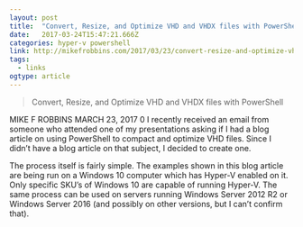```yaml
---
layout: post 
title:  "Convert, Resize, and Optimize VHD and VHDX files with PowerShell – Mike F Robbins" 
date:   2017-03-24T15:47:21.666Z 
categories: hyper-v powershell
link: http://mikefrobbins.com/2017/03/23/convert-resize-and-optimize-vhd-and-vhdx-files-with-powershell/ 
tags:
  - links
ogtype: article 
---
```


> Convert, Resize, and Optimize VHD and VHDX files with PowerShell

MIKE F ROBBINS MARCH 23, 2017 0
I recently received an email from someone who attended one of my presentations asking if I had a blog article on using PowerShell to compact and optimize VHD files. Since I didn’t have a blog article on that subject, I decided to create one.

The process itself is fairly simple. The examples shown in this blog article are being run on a Windows 10 computer which has Hyper-V enabled on it. Only specific SKU’s of Windows 10 are capable of running Hyper-V. The same process can be used on servers running Windows Server 2012 R2 or Windows Server 2016 (and possibly on other versions, but I can’t confirm that).
